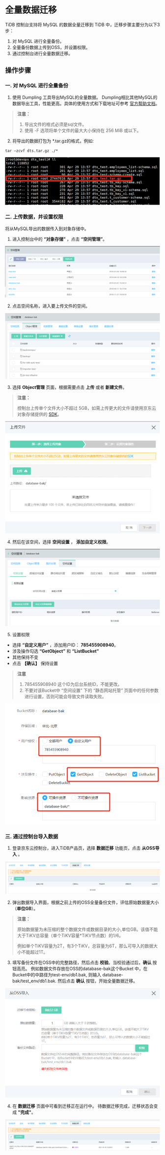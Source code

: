 # 全量数据迁移
TiDB 控制台支持将 MySQL 的数据全量迁移到 TiDB 中，迁移步骤主要分为以下3步：
1. 对 MySQL 进行全量备份。
2. 全量备份数据上传到OSS，并设置权限。
3. 通过控制台进行全量数据迁移。

## 操作步骤
### 一. 对 MySQL 进行全量备份
1. 使用 Dumpling 工具导出MySQL的全量数据。 Dumpling相比其他MySQL的数据导出工具，性能更高。具体的使用方式和下载地址可参考 [官方帮助文档](https://docs.pingcap.com/zh/tidb/stable/dumpling-overview)。

> **注意：**
> 1. 导出文件的格式必须是sql文件。
> 2. 使用 -F 选项将单个文件的最大大小保持在 256 MiB 或以下。

2. 将导出的数据打包为 \*.tar.gz的格式，例如:
```SHELL
tar –zcvf dts.tar.gz ./*
```
![打包文件](../../../../image/TiDB/tar-data-migration.png)


### 二. 上传数据，并设置权限
将从MySQL导出的数据传入到对象存储中。

1. 进入控制台中的 **“对象存储”** ，点击 **“空间管理”**。

![上传备份1](../../../../image/TiDB/upload-data-1.png)

2. 点击空间名称，进入要上传文件的空间。

![上传备份2](../../../../image/TiDB/upload-data-2.png)

3. 选择 **Object管理** 页面，根据需要点击 **上传** 或者 **新建文件**。

> **注意：**
>
> 控制台上传单个文件大小不超过 5GB，如需上传更大的文件请使用京东云对象存储提供的 [SDK](https://docs.jdcloud.com/cn/object-storage-service/multipart-upload-s3)。

![上传备份3](../../../../image/TiDB/upload-data-3.png)

4. 然后在该空间，选择 **空间设置** ， **添加自定义权限**。

![权限设置1](../../../../image/TiDB/Grant-File-Privilege-1.png)

5. 设置权限
- 选择 **“自定义用户”** ，添加用户ID： **785455908940**。
- 涉及操作勾选 **“GetObject”** 和 **“ListBucket”**
- 其他保持不变
- 点击 **【确认】** 保持设置

> **注意**
> 
> 1. 785455908940 这个ID为后台系统ID，不能更改。
> 2. 不要对该Bucket中 “空间设置” 下的 “静态网站托管” 页面中的任何参数进行设置，否则可能会导致文件读取失败。

![权限设置2](../../../../image/TiDB/Grant-File-Privilege-2.png)

### 三. 通过控制台导入数据

1. 登录京东云控制台，进入TiDB产品页，选择 **数据迁移** 功能页，点击 **从OSS导入** 。

![全量迁移1](../../../../image/TiDB/full-migration-1.png)

2. 弹出数据导入界面，根据之前上传的OSS全量备份文件，评估原始数据量大小（**单位GB**）。

> **注意：**
>
> 原始数据量为未压缩的整个数据文件或数据目录的大小,单位GB。该值不能大于TiKV总容量（单个TiKV容量*TiKV节点数）的1/6。
>
> 例如单个TiKV容量为2T，有3个TiKV，总容量为6T，那么可导入的数据大小不能超过1T。

3. 填写备份文件在OSS中的完整路径，然后点击 **校验**。当校验通过后，**确认** 按钮高亮。 例如数据文件存放在OSS的database-bak这个Bucket 中，在Bucket中的中路径为test-env/db1.bak, 则输入 database-bak/test_env/db1.bak. 然后点击 **确认** 按钮，开始全量数据迁移。

![全量迁移2](../../../../image/TiDB/full-migration-2.png)

4. 在 **数据迁移** 页面中可看到迁移正在运行中。 待数据迁移完成，迁移状态会变成 **"完成"**。

![全量迁移3](../../../../image/TiDB/full-migration-3.png)

  	

